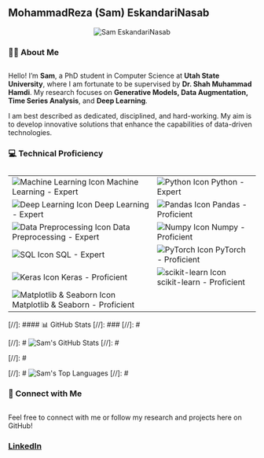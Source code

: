 ## MohammadReza (Sam) EskandariNasab

<p align="center">
  <img src="https://github.com/samresume/samresume/blob/main/wallpaper.jpg" alt="Sam EskandariNasab">
</p>


### 👨‍🎓 About Me
##
Hello! I’m **Sam**, a PhD student in Computer Science at **Utah State University**, where I am fortunate to be supervised by **Dr. Shah Muhammad Hamdi**. My research focuses on **Generative Models, Data Augmentation, Time Series Analysis**, and **Deep Learning**.

I am best described as dedicated, disciplined, and hard-working. My aim is to develop innovative solutions that enhance the capabilities of data-driven technologies.


### 💻 Technical Proficiency
##
<table>
<tr>
  <td><img src="https://img.shields.io/badge/Machine_Learning-Expert-green" alt="Machine Learning Icon"> Machine Learning - Expert</td>
  <td><img src="https://img.shields.io/badge/Python-Expert-green" alt="Python Icon"> Python - Expert</td>
</tr>
<tr>
  <td><img src="https://img.shields.io/badge/Deep_Learning-Expert-green" alt="Deep Learning Icon"> Deep Learning - Expert</td>
  <td><img src="https://img.shields.io/badge/Pandas-Proficient-blue" alt="Pandas Icon"> Pandas - Proficient</td>
</tr>
<tr>
  <td><img src="https://img.shields.io/badge/Data_Preprocessing-Expert-green" alt="Data Preprocessing Icon"> Data Preprocessing - Expert</td>
  <td><img src="https://img.shields.io/badge/Numpy-Proficient-blue" alt="Numpy Icon"> Numpy - Proficient</td>
</tr>
<tr>
  <td><img src="https://img.shields.io/badge/SQL-Expert-green" alt="SQL Icon"> SQL - Expert</td>
  <td><img src="https://img.shields.io/badge/PyTorch-Proficient-blue" alt="PyTorch Icon"> PyTorch - Proficient</td>
</tr>
<tr>
  <td><img src="https://img.shields.io/badge/Keras-Proficient-blue" alt="Keras Icon"> Keras - Proficient</td>
  <td><img src="https://img.shields.io/badge/scikit_learn-Proficient-blue" alt="scikit-learn Icon"> scikit-learn - Proficient</td>
</tr>
<tr>
  <td><img src="https://img.shields.io/badge/Matplotlib_%26_Seaborn-Proficient-blue" alt="Matplotlib & Seaborn Icon"> Matplotlib & Seaborn - Proficient</td>
  <td></td>
</tr>
</table>


[//]: #### 📊 GitHub Stats
[//]: ###
[//]: #<p align="left">
[//]: #  <img src="https://github-readme-stats.vercel.app/api?username=samresume&show_icons=true&theme=light" alt="Sam's GitHub Stats">
[//]: #</p>
[//]: #<p align="left">
[//]: #  <img src="https://github-readme-stats.vercel.app/api/top-langs/?username=samresume&layout=compact&theme=light" alt="Sam's Top Languages">
[//]: #</p>



### 🔗 Connect with Me
##
Feel free to connect with me or follow my research and projects here on GitHub!
<p align="left">
  <h3><a href="https://linkedin.com/in/samresume">LinkedIn</a></h3>
</p>


